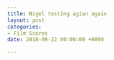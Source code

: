```yaml
---
title: Nigel testing agian again
layout: post
categories:
- Film Scores
date: 2018-09-22 00:00:00 +0000

---
```

